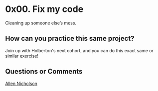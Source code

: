 # 0x00. Fix my code

Cleaning up someone else’s mess.

## How can you practice this same project?

Join up with Holberton's next cohort, and you can do 
this exact same or similar exercise!

## Questions or Comments

[Allen Nicholson](https://github.com/ranicholson)
